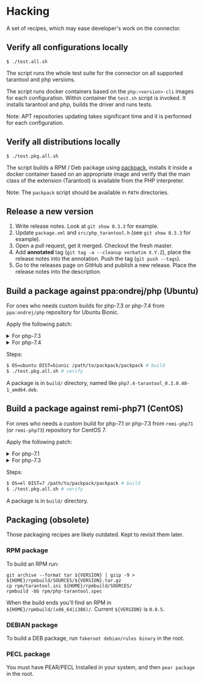 # Hacking

A set of recipes, which may ease developer's work on the connector.

## Verify all configurations locally

```shell
$ ./test.all.sh
```

The script runs the whole test suite for the connector on all supported
tarantool and php versions.

The script runs docker containers based on the `php:<version>-cli` images for
each configuration. Within container the `test.sh` script is invoked. It
installs tarantool and php, builds the driver and runs tests.

Note: APT repositories updating takes significant time and it is performed for
each configuration.

## Verify all distributions locally

```shell
$ ./test.pkg.all.sh
```

The script builds a RPM / Deb package using [packpack][packpack], installs it
inside a docker container based on an appropriate image and verify that the
main class of the extension (Tarantool) is available from the PHP interpreter.
    
Note: The `packpack` script should be available in `PATH` directories.

## Release a new version

1. Write release notes. Look at `git show 0.3.3` for example.
2. Update `package.xml` and `src/php_tarantool.h` (see `git show 0.3.3` for
   example).
3. Open a pull request, get it merged. Checkout the fresh master.
4. Add **annotated** tag (`git tag -a --cleanup verbatim X.Y.Z`), place the
   release notes into the annotation. Push the tag (`git push --tags`).
5. Go to the releases page on GitHub and publish a new release. Place the
   release notes into the description.

## Build a package against ppa:ondrej/php (Ubuntu)

For ones who needs custom builds for php-7.3 or php-7.4 from `ppa:ondrej/php`
repository for Ubuntu Bionic.

Apply the following patch:

<details>
<summary>For php-7.3</summary>

```diff
diff --git a/debian/prebuild.sh b/debian/prebuild.sh
index c17d14c..b33595f 100755
--- a/debian/prebuild.sh
+++ b/debian/prebuild.sh
@@ -11,6 +11,12 @@ SUDO="sudo -E"
 ${SUDO} apt-get update > /dev/null
 ${SUDO} apt-get -y install php-all-dev

+# Build against php7.3 on Ubuntu Bionic.
+${SUDO} apt-get install software-properties-common
+${SUDO} add-apt-repository -y ppa:ondrej/php
+${SUDO} apt-get update > /dev/null
+${SUDO} apt-get install -y php7.3-dev
+
 phpversion=$(php-config --version | sed 's/^\([0-9]\+\.[0-9]\).*/\1/')

 cd /build/php-tarantool-*
diff --git a/test.pkg.all.sh b/test.pkg.all.sh
index fd74685..388cc62 100755
--- a/test.pkg.all.sh
+++ b/test.pkg.all.sh
@@ -3,27 +3,9 @@
 set -exu  # Strict shell (w/o -o pipefail)

 distros="
-    el:8
-    fedora:25
-    fedora:26
-    fedora:27
-    fedora:28
-    fedora:29
-    fedora:30
-    fedora:31
-    debian:stretch
-    debian:buster
-    ubuntu:xenial
     ubuntu:bionic
-    ubuntu:disco
-    ubuntu:eoan
 "

-if ! type packpack; then
-    echo "Unable to find packpack"
-    exit 1
-fi
-
 for distro in $distros; do
     export OS="${distro%%:*}"
     export DIST="${distro#*:}"
@@ -31,9 +13,6 @@ for distro in $distros; do
         export OS=centos
     fi

-    rm -rf build
-    packpack
-
     docker run \
         --volume "$(realpath .):/tarantool-php" \
         --workdir /tarantool-php                \
diff --git a/test.pkg.sh b/test.pkg.sh
index 3c1c271..e80d587 100755
--- a/test.pkg.sh
+++ b/test.pkg.sh
@@ -29,8 +29,14 @@ fi
 # Update available packages list.
 ${PM_SYNC}

+# Verify against php7.3 on Ubuntu Bionic.
+apt-get -y install software-properties-common
+add-apt-repository -y ppa:ondrej/php
+apt-get update > /dev/null
+
 # Install php interpreter.
-${PM_INSTALL_NAME} php
+apt-get install -y php7.3
+php --version

 # Install php-tarantool package.
 ${PM_INSTALL_FILE} build/${PKG_GLOB}
```
</details>

<details>
<summary>For php-7.4</summary>

```diff
diff --git a/debian/prebuild.sh b/debian/prebuild.sh
index c17d14c..b33595f 100755
--- a/debian/prebuild.sh
+++ b/debian/prebuild.sh
@@ -11,6 +11,12 @@ SUDO="sudo -E"
 ${SUDO} apt-get update > /dev/null
 ${SUDO} apt-get -y install php-all-dev

+# Build against php7.4 on Ubuntu Bionic.
+${SUDO} apt-get install software-properties-common
+${SUDO} add-apt-repository -y ppa:ondrej/php
+${SUDO} apt-get update > /dev/null
+${SUDO} apt-get install -y php7.4-dev
+
 phpversion=$(php-config --version | sed 's/^\([0-9]\+\.[0-9]\).*/\1/')

 cd /build/php-tarantool-*
diff --git a/test.pkg.all.sh b/test.pkg.all.sh
index fd74685..388cc62 100755
--- a/test.pkg.all.sh
+++ b/test.pkg.all.sh
@@ -3,27 +3,9 @@
 set -exu  # Strict shell (w/o -o pipefail)

 distros="
-    el:8
-    fedora:25
-    fedora:26
-    fedora:27
-    fedora:28
-    fedora:29
-    fedora:30
-    fedora:31
-    debian:stretch
-    debian:buster
-    ubuntu:xenial
     ubuntu:bionic
-    ubuntu:disco
-    ubuntu:eoan
 "

-if ! type packpack; then
-    echo "Unable to find packpack"
-    exit 1
-fi
-
 for distro in $distros; do
     export OS="${distro%%:*}"
     export DIST="${distro#*:}"
@@ -31,9 +13,6 @@ for distro in $distros; do
         export OS=centos
     fi

-    rm -rf build
-    packpack
-
     docker run \
         --volume "$(realpath .):/tarantool-php" \
         --workdir /tarantool-php                \
diff --git a/test.pkg.sh b/test.pkg.sh
index 3c1c271..e80d587 100755
--- a/test.pkg.sh
+++ b/test.pkg.sh
@@ -29,8 +29,14 @@ fi
 # Update available packages list.
 ${PM_SYNC}

+# Verify against php7.4 on Ubuntu Bionic.
+apt-get -y install software-properties-common
+add-apt-repository -y ppa:ondrej/php
+apt-get update > /dev/null
+
 # Install php interpreter.
-${PM_INSTALL_NAME} php
+apt-get install -y php7.4
+php --version

 # Install php-tarantool package.
 ${PM_INSTALL_FILE} build/${PKG_GLOB}
```
</details>

Steps:

```sh
$ OS=ubuntu DIST=bionic /path/to/packpack/packpack # build
$ ./test.pkg.all.sh # verify
```

A package is in `build/` directory, named like
`php7.4-tarantool_0.3.0.40-1_amd64.deb`.

## Build a package against remi-php71 (CentOS)

For ones who needs a custom build for php-7.1 or php-7.3 from `remi-php71` (or
`remi-php73`) repository for CentOS 7.

Apply the following patch:

<details>
<summary>For php-7.1</summary>

```diff
diff --git a/rpm/prebuild.sh b/rpm/prebuild.sh
new file mode 100755
index 0000000..c4420af
--- /dev/null
+++ b/rpm/prebuild.sh
@@ -0,0 +1,11 @@
+#!/bin/sh
+
+set -exu  # Strict shell (w/o -o pipefail)
+
+# Preserve environment variables (just in case).
+SUDO="sudo -E"
+
+${SUDO} yum install -y yum-utils
+${SUDO} yum install -y https://rpms.remirepo.net/enterprise/remi-release-7.rpm
+${SUDO} yum-config-manager --enable remi-php71
+${SUDO} yum update -y
diff --git a/test.pkg.all.sh b/test.pkg.all.sh
index 138a1b0..2e89b3b 100755
--- a/test.pkg.all.sh
+++ b/test.pkg.all.sh
@@ -3,27 +3,9 @@
 set -exu  # Strict shell (w/o -o pipefail)
 
 distros="
-    el:8
-    fedora:25
-    fedora:26
-    fedora:27
-    fedora:28
-    fedora:29
-    fedora:30
-    fedora:31
-    debian:stretch
-    debian:buster
-    ubuntu:xenial
-    ubuntu:bionic
-    ubuntu:eoan
-    ubuntu:focal
+    el:7
 "
 
-if ! type packpack; then
-    echo "Unable to find packpack"
-    exit 1
-fi
-
 for distro in $distros; do
     export OS="${distro%%:*}"
     export DIST="${distro#*:}"
@@ -31,9 +13,6 @@ for distro in $distros; do
         export OS=centos
     fi
 
-    rm -rf build
-    packpack
-
     docker run \
         --volume "$(realpath .):/tarantool-php" \
         --workdir /tarantool-php                \
diff --git a/test.pkg.sh b/test.pkg.sh
index 3c1c271..5231ab5 100755
--- a/test.pkg.sh
+++ b/test.pkg.sh
@@ -29,8 +29,15 @@ fi
 # Update available packages list.
 ${PM_SYNC}
 
+# Verify against php7.1 on CentOS 7.
+yum install -y yum-utils
+yum install -y https://rpms.remirepo.net/enterprise/remi-release-7.rpm
+yum-config-manager --enable remi-php71
+yum update -y
+
 # Install php interpreter.
 ${PM_INSTALL_NAME} php
+php --version
 
 # Install php-tarantool package.
 ${PM_INSTALL_FILE} build/${PKG_GLOB}
```
</details>

<details>
<summary>For php-7.3</summary>

```diff
diff --git a/rpm/prebuild.sh b/rpm/prebuild.sh
new file mode 100755
index 0000000..54359fc
--- /dev/null
+++ b/rpm/prebuild.sh
@@ -0,0 +1,11 @@
+#!/bin/sh
+
+set -exu  # Strict shell (w/o -o pipefail)
+
+# Preserve environment variables (just in case).
+SUDO="sudo -E"
+
+${SUDO} yum install -y yum-utils
+${SUDO} yum install -y https://rpms.remirepo.net/enterprise/remi-release-7.rpm
+${SUDO} yum-config-manager --enable remi-php73
+${SUDO} yum update -y
diff --git a/test.pkg.all.sh b/test.pkg.all.sh
index 138a1b0..2e89b3b 100755
--- a/test.pkg.all.sh
+++ b/test.pkg.all.sh
@@ -3,27 +3,9 @@
 set -exu  # Strict shell (w/o -o pipefail)
 
 distros="
-    el:8
-    fedora:25
-    fedora:26
-    fedora:27
-    fedora:28
-    fedora:29
-    fedora:30
-    fedora:31
-    debian:stretch
-    debian:buster
-    ubuntu:xenial
-    ubuntu:bionic
-    ubuntu:eoan
-    ubuntu:focal
+    el:7
 "
 
-if ! type packpack; then
-    echo "Unable to find packpack"
-    exit 1
-fi
-
 for distro in $distros; do
     export OS="${distro%%:*}"
     export DIST="${distro#*:}"
@@ -31,9 +13,6 @@ for distro in $distros; do
         export OS=centos
     fi
 
-    rm -rf build
-    packpack
-
     docker run \
         --volume "$(realpath .):/tarantool-php" \
         --workdir /tarantool-php                \
diff --git a/test.pkg.sh b/test.pkg.sh
index 3c1c271..1df9354 100755
--- a/test.pkg.sh
+++ b/test.pkg.sh
@@ -29,8 +29,15 @@ fi
 # Update available packages list.
 ${PM_SYNC}
 
+# Verify against php7.3 on CentOS 7.
+yum install -y yum-utils
+yum install -y https://rpms.remirepo.net/enterprise/remi-release-7.rpm
+yum-config-manager --enable remi-php73
+yum update -y
+
 # Install php interpreter.
 ${PM_INSTALL_NAME} php
+php --version
 
 # Install php-tarantool package.
 ${PM_INSTALL_FILE} build/${PKG_GLOB}
```
</details>

Steps:

```sh
$ OS=el DIST=7 /path/to/packpack/packpack # build
$ ./test.pkg.all.sh # verify
```

A package is in `build/` directory.

## Packaging (obsolete)

Those packaging recipes are likely outdated. Kept to revisit them later.

### RPM package

To build an RPM run:

```
git archive --format tar ${VERSION} | gzip -9 > ${HOME}/rpmbuild/SOURCES/${VERSION}.tar.gz
cp rpm/tarantool.ini ${HOME}/rpmbuild/SOURCES/
rpmbuild -bb rpm/php-tarantool.spec
```

When the build ends you'll find an RPM in `${HOME}/rpmbuild/(x86_64|i386)/`.
Current `${VERSION}` is `0.0.5`.

### DEBIAN package

To build a DEB package, run `fakeroot debian/rules binary` in the root.

### PECL package

You must have PEAR/PECL Installed in your system, and then `pear package` in
the root.

[packpack]: https://github.com/packpack/packpack
